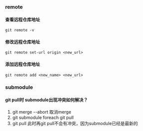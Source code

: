 ### remote
#### 查看远程仓库地址
```shell
git remote -v
```
#### 修改远程仓库地址
```shell
git remote set-url origin <new_url>
```
#### 添加远程仓库地址
```shell
git remote add <new_name> <new_url>
```

### submodule
#### git pull时 submodule出现冲突如何解决？
1. git merge --abort 取消merge
2. git submodule foreach git pull
3. git pull
此时再git pull不会有冲突，因为submodule已经是最新的